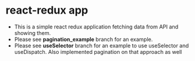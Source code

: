 # react-redux app

- This is a simple react redux application fetching data from API and showing them.
- Please see **pagination_example** branch for an example.
- Please see **useSelector** branch for an example to use useSelector and useDispatch. Also implemented pagination on that approach as well
